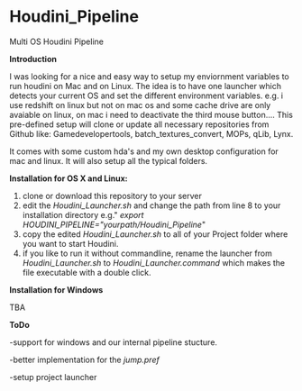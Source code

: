 # Houdini_Pipeline
Multi OS Houdini Pipeline 

**Introduction**

I was looking for a nice and easy way to setup my enviornment variables to run houdini on Mac and on Linux.
The idea is to have one launcher which detects your current OS and set the different environment variables.
e.g. i use redshift on linux but not on mac os and some cache drive are only avaiable on linux, on mac i need to deactivate the third mouse button....
This pre-defined setup will clone or update all necessary repositories from Github like: 
Gamedevelopertools, batch_textures_convert, MOPs, qLib, Lynx.

It comes with some custom hda's and my own desktop configuration for mac and linux. It will also setup all the typical folders.

**Installation for OS X and Linux:**

 1. clone or download this repository to your server
 2. edit the *Houdini_Launcher.sh* and change the path from line 8 to your installation directory e.g." *export HOUDINI_PIPELINE="yourpath/Houdini_Pipeline*"
 3. copy the edited *Houdini_Launcher.sh* to all of your Project folder where you want to start Houdini. 
 4. if you like to run it without commandline, rename the launcher from *Houdini_Launcher.sh* to *Houdini_Launcher.command* which makes the file executable with a double click.

**Installation for Windows**

TBA


**ToDo**

-support for windows and our internal pipeline stucture.

-better implementation for the *jump.pref* 

-setup project launcher
